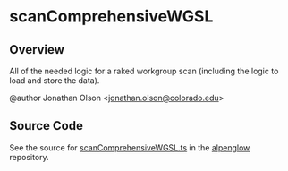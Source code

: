 # scanComprehensiveWGSL

## Overview

All of the needed logic for a raked workgroup scan (including the logic to load and store the data).

@author Jonathan Olson &lt;jonathan.olson@colorado.edu&gt;



## Source Code

See the source for [scanComprehensiveWGSL.ts](https://github.com/phetsims/alpenglow/blob/main/js/webgpu/wgsl/gpu/scanComprehensiveWGSL.ts) in the [alpenglow](https://github.com/phetsims/alpenglow) repository.
